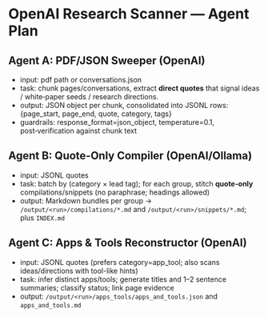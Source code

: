 # OpenAI Research Scanner — Agent Plan

## Agent A: PDF/JSON Sweeper (OpenAI)
- input: pdf path or conversations.json
- task: chunk pages/conversations, extract **direct quotes** that signal ideas / white‑paper seeds / research directions.
- output: JSON object per chunk, consolidated into JSONL rows: {page_start, page_end, quote, category, tags}
- guardrails: response_format=json_object, temperature=0.1, post‑verification against chunk text

## Agent B: Quote‑Only Compiler (OpenAI/Ollama)
- input: JSONL quotes
- task: batch by (category × lead tag); for each group, stitch **quote‑only** compilations/snippets (no paraphrase; headings allowed)
- output: Markdown bundles per group → `/output/<run>/compilations/*.md` and `/output/<run>/snippets/*.md`; plus `INDEX.md`

## Agent C: Apps & Tools Reconstructor (OpenAI)
- input: JSONL quotes (prefers category=app_tool; also scans ideas/directions with tool-like hints)
- task: infer distinct apps/tools; generate titles and 1–2 sentence summaries; classify status; link page evidence
- output: `/output/<run>/apps_tools/apps_and_tools.json` and `apps_and_tools.md`
